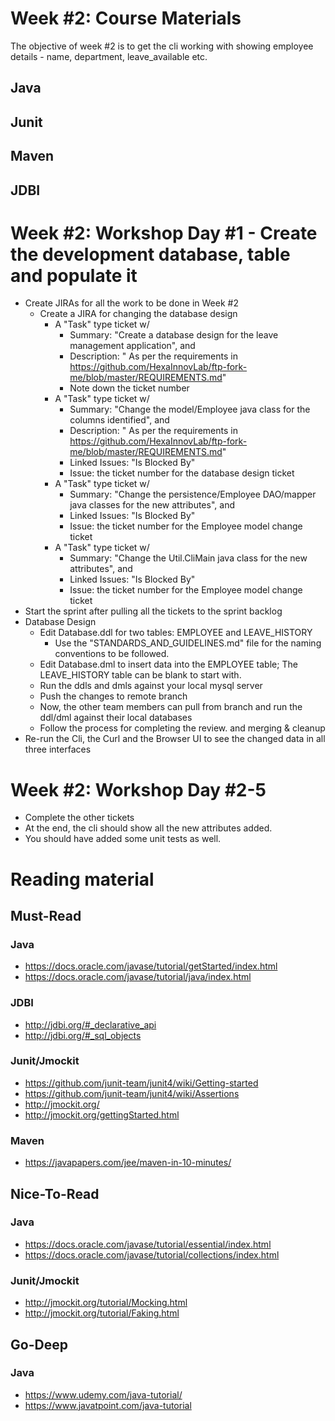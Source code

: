 # Week #2: Course Materials

The objective of week #2 is to get the cli working with showing employee details - name, department, leave_available etc.

## Java

## Junit

## Maven

## JDBI

# Week #2: Workshop Day #1 - Create the development database, table and populate it
  * Create JIRAs for all the work to be done in Week #2 
    * Create a JIRA for changing the database design
       * A "Task" type ticket w/ 
          * Summary: "Create a database design for the leave management application", and 
          * Description: " As per the requirements in https://github.com/HexaInnovLab/ftp-fork-me/blob/master/REQUIREMENTS.md"
          * Note down the ticket number
       * A "Task" type ticket w/ 
          * Summary: "Change the model/Employee java class for the columns identified", and 
          * Description: " As per the requirements in https://github.com/HexaInnovLab/ftp-fork-me/blob/master/REQUIREMENTS.md"
          * Linked Issues: "Is Blocked By"
          * Issue: the ticket number for the database design ticket
       * A "Task" type ticket w/ 
          * Summary: "Change the persistence/Employee DAO/mapper java classes for the new attributes", and 
          * Linked Issues: "Is Blocked By"
          * Issue: the ticket number for the Employee model change ticket
       * A "Task" type ticket w/ 
          * Summary: "Change the Util.CliMain java class for the new attributes", and 
          * Linked Issues: "Is Blocked By"
          * Issue: the ticket number for the Employee model change ticket          
  * Start the sprint after pulling all the tickets to the sprint backlog
  * Database Design
     * Edit Database.ddl for two tables: EMPLOYEE and LEAVE_HISTORY
        * Use the "STANDARDS_AND_GUIDELINES.md" file for the naming conventions to be followed.
     * Edit Database.dml to insert data into the EMPLOYEE table; The LEAVE_HISTORY table can be blank to start with.
     * Run the ddls and dmls against your local mysql server
     * Push the changes to remote branch
     * Now, the other team members can pull from branch and run the ddl/dml against their local databases
     * Follow the process for completing the review. and merging & cleanup
  * Re-run the Cli, the Curl and the Browser UI to see the changed data in all three interfaces

# Week #2: Workshop Day #2-5

  * Complete the other tickets
  * At the end, the cli should show all the new attributes added.
  * You should have added some unit tests as well.
     
# Reading material

## Must-Read

### Java
  * https://docs.oracle.com/javase/tutorial/getStarted/index.html
  * https://docs.oracle.com/javase/tutorial/java/index.html
   
### JDBI
  * http://jdbi.org/#_declarative_api
  * http://jdbi.org/#_sql_objects
  
### Junit/Jmockit
  * https://github.com/junit-team/junit4/wiki/Getting-started
  * https://github.com/junit-team/junit4/wiki/Assertions
  * http://jmockit.org/
  * http://jmockit.org/gettingStarted.html
  
### Maven
  * https://javapapers.com/jee/maven-in-10-minutes/

## Nice-To-Read

### Java
  * https://docs.oracle.com/javase/tutorial/essential/index.html
  * https://docs.oracle.com/javase/tutorial/collections/index.html
  
### Junit/Jmockit
  * http://jmockit.org/tutorial/Mocking.html
  * http://jmockit.org/tutorial/Faking.html
  
## Go-Deep

### Java
  * https://www.udemy.com/java-tutorial/
  * https://www.javatpoint.com/java-tutorial

  
